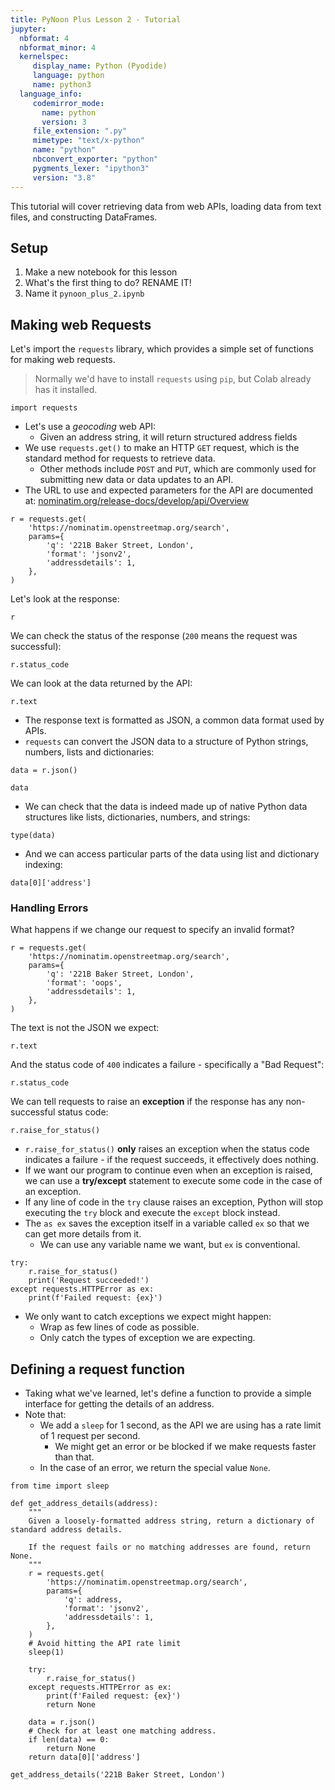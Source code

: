 ```yaml
---
title: PyNoon Plus Lesson 2 - Tutorial
jupyter:
  nbformat: 4
  nbformat_minor: 4
  kernelspec:
     display_name: Python (Pyodide)
     language: python
     name: python3
  language_info:
     codemirror_mode:
       name: python
       version: 3
     file_extension: ".py"
     mimetype: "text/x-python"
     name: "python"
     nbconvert_exporter: "python"
     pygments_lexer: "ipython3"
     version: "3.8"
---
```


This tutorial will cover retrieving data from web APIs, loading
data from text files, and constructing DataFrames.

## Setup

1. Make a new notebook for this lesson
2. What's the first thing to do? RENAME IT!
3. Name it `pynoon_plus_2.ipynb`

## Making web Requests

Let's import the `requests` library, which provides a simple set of
functions for making web requests.

> Normally we'd have to install `requests` using `pip`, but Colab
> already has it installed.

```code
import requests
```

* Let's use a *geocoding* web API:
  * Given an address string, it will return structured address fields
* We use `requests.get()` to make an HTTP `GET` request, which is the
  standard method for requests to retrieve data.
  * Other methods include `POST` and `PUT`, which are commonly used
    for submitting new data or data updates to an API.
* The URL to use and expected parameters for the API are documented
  at: [nominatim.org/release-docs/develop/api/Overview](https://nominatim.org/release-docs/develop/api/Overview/)

```code
r = requests.get(
    'https://nominatim.openstreetmap.org/search',
    params={
        'q': '221B Baker Street, London',
        'format': 'jsonv2',
        'addressdetails': 1,
    },
)
```

Let's look at the response:

```code
r
```

We can check the status of the response (`200` means the request was
successful):

```code
r.status_code
```

We can look at the data returned by the API:

```code
r.text
```

* The response text is formatted as JSON, a common data format used by
  APIs.
* `requests` can convert the JSON data to a structure of Python
  strings, numbers, lists and dictionaries:

```code
data = r.json()
```

```code
data
```

* We can check that the data is indeed made up of native Python data
  structures like lists, dictionaries, numbers, and strings:

```code
type(data)
```

* And we can access particular parts of the data using list and
  dictionary indexing:

```code
data[0]['address']
```

### Handling Errors

What happens if we change our request to specify an invalid format?

```code
r = requests.get(
    'https://nominatim.openstreetmap.org/search',
    params={
        'q': '221B Baker Street, London',
        'format': 'oops',
        'addressdetails': 1,
    },
)
```

The text is not the JSON we expect:

```code
r.text
```

And the status code of `400` indicates a failure - specifically a "Bad
Request":

```code
r.status_code
```

We can tell requests to raise an **exception** if the response has any
non-successful status code:

```code
r.raise_for_status()
```

* `r.raise_for_status()` **only** raises an exception when the status
  code indicates a failure - if the request succeeds, it effectively
  does nothing.
* If we want our program to continue even when an exception is raised,
  we can use a **try/except** statement to execute some code in the
  case of an exception.
* If any line of code in the `try` clause raises an exception, Python
  will stop executing the `try` block and execute the `except` block
  instead.
* The `as ex` saves the exception itself in a variable called `ex` so
  that we can get more details from it.
  * We can use any variable name we want, but `ex` is conventional.

```code
try:
    r.raise_for_status()
    print('Request succeeded!')
except requests.HTTPError as ex:
    print(f'Failed request: {ex}')
```

* We only want to catch exceptions we expect might happen:
  * Wrap as few lines of code as possible.
  * Only catch the types of exception we are expecting.

## Defining a request function

* Taking what we've learned, let's define a function to provide a
  simple interface for getting the details of an address.
* Note that:
  * We add a `sleep` for 1 second, as the API we are using has
    a rate limit of 1 request per second.
    * We might get an error or be blocked if we make requests faster
      than that.
  * In the case of an error, we return the special value `None`.

```code
from time import sleep

def get_address_details(address):
    """
    Given a loosely-formatted address string, return a dictionary of standard address details.

    If the request fails or no matching addresses are found, return None.
    """
    r = requests.get(
        'https://nominatim.openstreetmap.org/search',
        params={
            'q': address,
            'format': 'jsonv2',
            'addressdetails': 1,
        },
    )
    # Avoid hitting the API rate limit
    sleep(1)

    try:
        r.raise_for_status()
    except requests.HTTPError as ex:
        print(f'Failed request: {ex}')
        return None

    data = r.json()
    # Check for at least one matching address.
    if len(data) == 0:
        return None
    return data[0]['address']

get_address_details('221B Baker Street, London')
```
